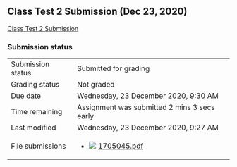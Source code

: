 <h2>Class Test 2 Submission (Dec 23, 2020)</h2><a href="..%5CClass%20Test%202%20Submission%20Assignment">Class Test 2 Submission</a>

<h3>Submission status</h3><table>
<tbody><tr>
<td>Submission status</td>
<td>Submitted for grading</td>
</tr>
<tr>
<td>Grading status</td>
<td>Not graded</td>
</tr>
<tr>
<td>Due date</td>
<td>Wednesday, 23 December 2020, 9:30 AM</td>
</tr>
<tr>
<td>Time remaining</td>
<td>Assignment was submitted 2 mins 3 secs early</td>
</tr>
<tr>
<td>Last modified</td>
<td>Wednesday, 23 December 2020, 9:27 AM</td>
</tr>
<tr>
<td>File submissions</td>
<td><ul><li><img src="..%5C..%5C..%5CJanuary%202018%5CCSE101%5CNews%20forum%5CCLASS%20TEST%202%20Marks%5Cfile%5Cpdf.png" /> <a href="file%5C1705045.pdf">1705045.pdf</a> 
</li></ul>

</td>
</tr>

</tbody>
</table>



